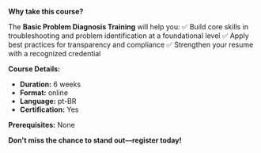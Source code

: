 **Why take this course?**

The **Basic Problem Diagnosis Training** will help you:
✅ Build core skills in troubleshooting and problem identification at a foundational level
✅ Apply best practices for transparency and compliance
✅ Strengthen your resume with a recognized credential

**Course Details:**
- **Duration:** 6 weeks
- **Format:** online
- **Language:** pt-BR
- **Certification:** Yes

**Prerequisites:**
None

**Don't miss the chance to stand out—register today!**